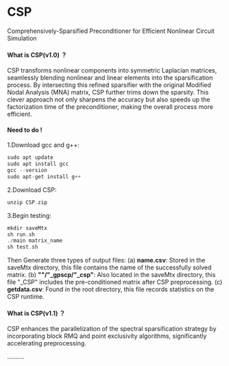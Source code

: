 # CSP
Comprehensively-Sparsified Preconditioner for Efficient Nonlinear Circuit Simulation

#### What is CSP(v1.0) ？
CSP transforms nonlinear components into symmetric Laplacian matrices, seamlessly blending nonlinear and linear elements into the sparsification process. By intersecting this refined sparsifier with the original Modified Nodal Analysis (MNA) matrix, CSP further trims down the sparsity. This clever approach not only sharpens the accuracy but also speeds up the factorization time of the preconditioner, making the overall process more efficient. 

#### Need to do !
1.Download gcc and g++:
```c++
sudo apt update
sudo apt install gcc
gcc --version
sudo apt-get install g++
```
2.Download CSP:
```c++
unzip CSP.zip
```
3.Begin testing:
```c++
mkdir saveMtx
sh run.sh
./main matrix_name
sh test.sh
```
Then Generate three types of output files:
(a) **name.csv**: Stored in the saveMtx directory, this file contains the name of the successfully solved matrix.
(b) **""/"_gpscp/"_csp"**: Also located in the saveMtx directory, this file "_CSP" includes the pre-conditioned matrix after CSP preprocessing.
(c) **getdata.csv**: Found in the root directory, this file records statistics on the CSP runtime.

#### What is CSP(v1.1) ？
CSP enhances the parallelization of the spectral sparsification strategy by incorporating block RMQ and point exclusivity algorithms, significantly accelerating preprocessing.

..........
